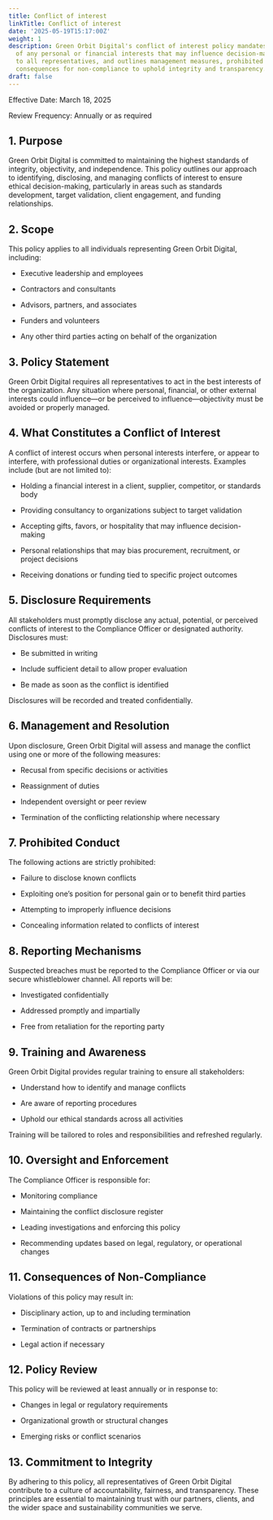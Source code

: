 ```yaml
---
title: Conflict of interest
linkTitle: Conflict of interest
date: '2025-05-19T15:17:00Z'
weight: 1
description: Green Orbit Digital's conflict of interest policy mandates disclosure
  of any personal or financial interests that may influence decision-making, applies
  to all representatives, and outlines management measures, prohibited conduct, and
  consequences for non-compliance to uphold integrity and transparency.
draft: false
---
```



Effective Date: March 18, 2025

Review Frequency: Annually or as required

## 1. Purpose

Green Orbit Digital is committed to maintaining the highest standards of integrity, objectivity, and independence. This policy outlines our approach to identifying, disclosing, and managing conflicts of interest to ensure ethical decision-making, particularly in areas such as standards development, target validation, client engagement, and funding relationships.

## 2. Scope

This policy applies to all individuals representing Green Orbit Digital, including:

- Executive leadership and employees

- Contractors and consultants

- Advisors, partners, and associates

- Funders and volunteers

- Any other third parties acting on behalf of the organization

## 3. Policy Statement

Green Orbit Digital requires all representatives to act in the best interests of the organization. Any situation where personal, financial, or other external interests could influence—or be perceived to influence—objectivity must be avoided or properly managed.

## 4. What Constitutes a Conflict of Interest

A conflict of interest occurs when personal interests interfere, or appear to interfere, with professional duties or organizational interests. Examples include (but are not limited to):

- Holding a financial interest in a client, supplier, competitor, or standards body

- Providing consultancy to organizations subject to target validation

- Accepting gifts, favors, or hospitality that may influence decision-making

- Personal relationships that may bias procurement, recruitment, or project decisions

- Receiving donations or funding tied to specific project outcomes

## 5. Disclosure Requirements

All stakeholders must promptly disclose any actual, potential, or perceived conflicts of interest to the Compliance Officer or designated authority. Disclosures must:

- Be submitted in writing

- Include sufficient detail to allow proper evaluation

- Be made as soon as the conflict is identified

Disclosures will be recorded and treated confidentially.

## 6. Management and Resolution

Upon disclosure, Green Orbit Digital will assess and manage the conflict using one or more of the following measures:

- Recusal from specific decisions or activities

- Reassignment of duties

- Independent oversight or peer review

- Termination of the conflicting relationship where necessary

## 7. Prohibited Conduct

The following actions are strictly prohibited:

- Failure to disclose known conflicts

- Exploiting one’s position for personal gain or to benefit third parties

- Attempting to improperly influence decisions

- Concealing information related to conflicts of interest

## 8. Reporting Mechanisms

Suspected breaches must be reported to the Compliance Officer or via our secure whistleblower channel. All reports will be:

- Investigated confidentially

- Addressed promptly and impartially

- Free from retaliation for the reporting party

## 9. Training and Awareness

Green Orbit Digital provides regular training to ensure all stakeholders:

- Understand how to identify and manage conflicts

- Are aware of reporting procedures

- Uphold our ethical standards across all activities

Training will be tailored to roles and responsibilities and refreshed regularly.

## 10. Oversight and Enforcement

The Compliance Officer is responsible for:

- Monitoring compliance

- Maintaining the conflict disclosure register

- Leading investigations and enforcing this policy

- Recommending updates based on legal, regulatory, or operational changes

## 11. Consequences of Non-Compliance

Violations of this policy may result in:

- Disciplinary action, up to and including termination

- Termination of contracts or partnerships

- Legal action if necessary

## 12. Policy Review

This policy will be reviewed at least annually or in response to:

- Changes in legal or regulatory requirements

- Organizational growth or structural changes

- Emerging risks or conflict scenarios

## 13. Commitment to Integrity

By adhering to this policy, all representatives of Green Orbit Digital contribute to a culture of accountability, fairness, and transparency. These principles are essential to maintaining trust with our partners, clients, and the wider space and sustainability communities we serve.